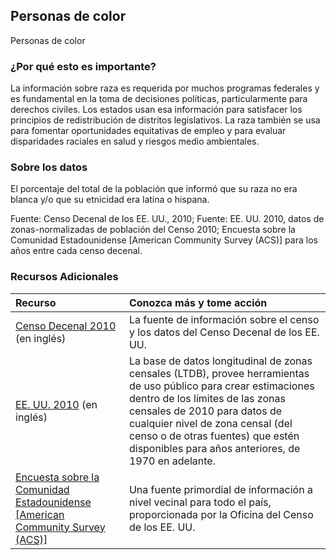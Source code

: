 ## Personas de color
Personas de color

### ¿Por qué esto es importante?
La información sobre raza es requerida por muchos programas federales y es fundamental en la toma de decisiones políticas, particularmente para derechos civiles. Los estados usan esa información para satisfacer los principios de redistribución de distritos legislativos. La raza también se usa para fomentar oportunidades equitativas de empleo y para evaluar disparidades raciales en salud y riesgos medio ambientales.

### Sobre los datos
El porcentaje del total de la población que informó que su raza no era blanca y/o que su etnicidad era latina o hispana.

Fuente: Censo Decenal de los EE. UU., 2010; Fuente: EE. UU. 2010, datos de zonas-normalizadas de población del Censo 2010; Encuesta sobre la Comunidad Estadounidense \[American Community Survey (ACS)] para los años entre cada censo decenal.

### Recursos Adicionales

|Recurso | Conozca más y tome acción |
|:--- | :--- |
|[Censo Decenal 2010](http://www.census.gov/2010census/) (en inglés) | La fuente de información sobre el censo y los datos del Censo Decenal de los EE. UU.
|[EE. UU. 2010](http://www.s4.brown.edu/us2010/Researcher/Bridging.htm) (en inglés) | La base de datos longitudinal de zonas censales (LTDB), provee herramientas de uso público para crear estimaciones dentro de los límites de las zonas censales de 2010 para datos de cualquier nivel de zona censal (del censo o de otras fuentes) que estén disponibles para años anteriores, de 1970 en adelante.
|[Encuesta sobre la Comunidad Estadounidense \[American Community Survey (ACS)\]](https://www2.census.gov/programs-surveys/acs/main/language_brochures/ACS_QandA_SPA_18.pdf?#) | Una fuente primordial de información a nivel vecinal para todo el país, proporcionada por la Oficina del Censo de los EE. UU.
